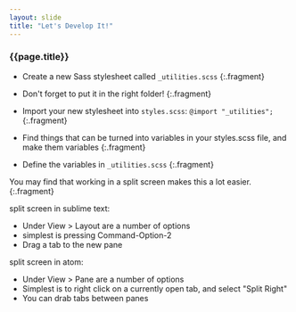 ```yaml
---
layout: slide
title: "Let's Develop It!"
---
```


<section>

### {{page.title}}

* Create a new Sass stylesheet called `_utilities.scss`
{:.fragment}

* Don't forget to put it in the right folder!
{:.fragment}

* Import your new stylesheet into `styles.scss`: `@import "_utilities";`
{:.fragment}

* Find things that can be turned into variables in your styles.scss file, and make them variables
{:.fragment}

* Define the variables in `_utilities.scss`
{:.fragment}

You may find that working in a split screen makes this a lot easier.
{:.fragment}

</section>


<aside class="notes">

split screen in sublime text:

* Under View &gt; Layout are a number of options
* simplest is pressing Command-Option-2
* Drag a tab to the new pane

split screen in atom:

* Under View &gt; Pane are a number of options
* Simplest is to right click on a currently open tab, and select "Split Right"
* You can drab tabs between panes

</aside>
